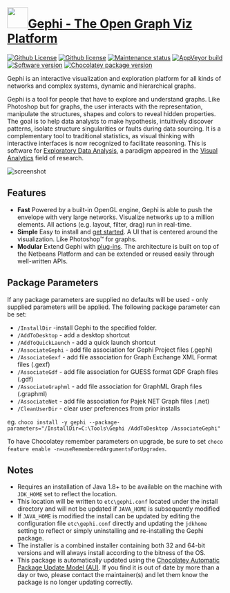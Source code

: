 # [<img src="https://cdn.jsdelivr.net/gh/dgalbraith/chocolatey-packages@368ae85553c5491c9c6867b0e1b3f02336389777/icons/gephi.png" width="48" height="48"/>Gephi - The Open Graph Viz Platform](https://chocolatey.org/packages/gephi)

[![Github License](https://img.shields.io/badge/Licenses-CDDL%201.0-blue.svg)](https://github.com/gephi/gephi/blob/master/cddl-1.0.txt)
[![Github license](https://img.shields.io/badge/GPLv3-blue.svg)](https://github.com/gephi/gephi/blob/master/gpl-3.0.txt)
[![Maintenance status](https://img.shields.io/badge/maintained%3F-yes-green.svg)](https://github.com/dgalbraith/chocolatey-packages/graphs/commit-activity)
[![AppVeyor build](https://img.shields.io/appveyor/ci/dgalbraith/chocolatey-packages)](https://ci.appveyor.com/project/dgalbraith/chocolatey-packages)
[![Software version](https://img.shields.io/badge/Source-v0.10.0-blue)](https://github.com/gephi/gephi/releases/tag/v0.10.0)
[![Chocolatey package version](https://img.shields.io/chocolatey/v/gephi?label=Chocolatey)](https://chocolatey.org/packages/gephi)

Gephi is an interactive visualization and exploration platform for all kinds of networks and complex systems, dynamic
and hierarchical graphs.

Gephi is a tool for people that have to explore and understand graphs. Like Photoshop but for graphs, the user interacts
with the representation, manipulate the structures, shapes and colors to reveal hidden properties. The goal is to help
data analysts to make hypothesis, intuitively discover patterns, isolate structure singularities or faults during data
sourcing. It is a complementary tool to traditional statistics, as visual thinking with interactive interfaces is now
recognized to facilitate reasoning. This is software for [Exploratory Data Analysis](http://en.wikipedia.org/wiki/Exploratory_data_analysis),
a paradigm appeared in the [Visual Analytics](http://en.wikipedia.org/wiki/Visual_Analytics) field of research.

![screenshot](https://cdn.jsdelivr.net/gh/dgalbraith/chocolatey-packages@368ae85553c5491c9c6867b0e1b3f02336389777/automatic/gephi/screenshot.png)

## Features

* **Fast** Powered by a built-in OpenGL engine, Gephi is able to push the envelope with very large networks. Visualize
networks up to a million elements. All actions (e.g. layout, filter, drag) run in real-time.
* **Simple** Easy to install and [get started](https://gephi.github.io/users/quick-start). A UI that is centered around
the visualization. Like Photoshop™ for graphs.
* **Modular** Extend Gephi with [plug-ins](https://gephi.org/plugins). The architecture is built on top of the Netbeans
Platform and can be extended or reused easily through well-written APIs.

## Package Parameters

If any package parameters are supplied no defaults will be used - only supplied parameters will be applied. The
following package parameter can be set:

* `/InstallDir`       -install Gephi to the specified folder.
* `/AddToDesktop`     - add a desktop shortcut
* `/AddToQuickLaunch` - add a quick launch shortcut
* `/AssociateGephi`   - add file association for Gephi Project files (.gephi)
* `/AssociateGexf`    - add file association for Graph Exchange XML Format files (.gexf)
* `/AssociateGdf`     - add file association for GUESS format GDF Graph files (.gdf)
* `/AssociateGraphml` - add file association for GraphML Graph files (.graphml)
* `/AssociateNet`     - add file association for Pajek NET Graph files (.net)
* `/CleanUserDir`     - clear user preferences from prior installs

eg. `choco install -y gephi --package-parameters="/InstallDir=C:\Tools\Gephi /AddToDesktop /AssociateGephi"`

To have Chocolatey remember parameters on upgrade, be sure to set `choco feature enable -n=useRememberedArgumentsForUpgrades`.

## Notes

* Requires an installation of Java 1.8+ to be available on the machine with `JDK_HOME` set to reflect the location.
* This location will be written to `etc\gephi.conf` located under the install directory and will not be updated if
  `JAVA_HOME` is subsequently modified
* If `JAVA_HOME` is modified the install can be updated by editing the configuration file `etc\gephi.conf` directly
  and updating the `jdkhome` setting to reflect or simply uninstalling and re-installing the Gephi package.
* The installer is a combined installer containing both 32 and 64-bit versions and will always install according to the
  bitness of the OS.
* This package is automatically updated using the [Chocolatey Automatic Package Update Model (AU)](https://github.com/majkinetor/au/blob/master/README.md).
  If you find it is out of date by more than a day or two, please contact the maintainer(s) and let them know the package is no longer updating correctly.
